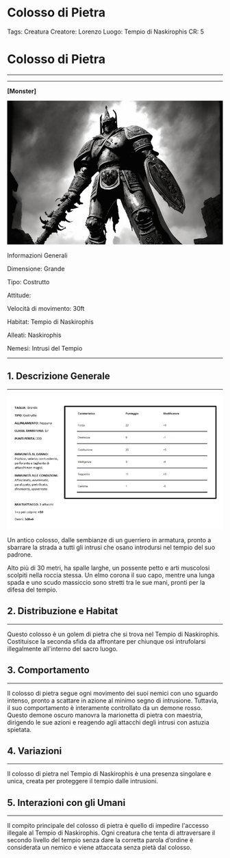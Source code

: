 # Colosso di Pietra

Tags: Creatura
Creatore: Lorenzo
Luogo: Tempio di Naskirophis
CR: 5

# Colosso di Pietra

---

---

**[Monster]**

![blkmndy-a-stone-colossus-in-stone-armor-with-stone-sword-and-shield-inside-a-temple-black-and-w (1).png](Colosso%20di%20Pietra%20e86bfcf7509c43f68ad91526717e23b0/blkmndy-a-stone-colossus-in-stone-armor-with-stone-sword-and-shield-inside-a-temple-black-and-w_(1).png)

Informazioni Generali

Dimensione: Grande

Tipo: Costrutto

Attitude:

Velocità di movimento: 30ft

Habitat: Tempio di Naskirophis

Alleati: Naskirophis

Nemesi: Intrusi del Tempio

---

## 1. Descrizione Generale

---

![Screenshot 2023-10-02 145757.png](Colosso%20di%20Pietra%20e86bfcf7509c43f68ad91526717e23b0/Screenshot_2023-10-02_145757.png)

Un antico colosso, dalle sembianze di un guerriero in armatura, pronto a sbarrare la strada a tutti gli intrusi che osano introdursi nel tempio del suo padrone.

Alto più di 30 metri, ha spalle larghe, un possente petto e arti muscolosi scolpiti nella roccia stessa. Un elmo corona il suo capo, mentre una lunga spada e uno scudo massiccio sono stretti tra le sue mani, pronti per la difesa del tempio.

## 2. Distribuzione e Habitat

---

Questo colosso è un golem di pietra che si trova nel Tempio di Naskirophis. Costituisce la seconda sfida da affrontare per chiunque osi intrufolarsi illegalmente all'interno del sacro luogo.

## 3. Comportamento

---

Il colosso di pietra segue ogni movimento dei suoi nemici con uno sguardo intenso, pronto a scattare in azione al minimo segno di intrusione. Tuttavia, il suo comportamento è interamente controllato da un demone rosso. Questo demone oscuro manovra la marionetta di pietra con maestria, dirigendo le sue azioni e reagendo agli attacchi degli intrusi con astuzia spietata.

## 4. Variazioni

---

Il colosso di pietra nel Tempio di Naskirophis è una presenza singolare e unica, creata per proteggere il tempio dalle intrusioni.

## 5. Interazioni con gli Umani

---

Il compito principale del colosso di pietra è quello di impedire l'accesso illegale al Tempio di Naskirophis. Ogni creatura che tenta di attraversare il secondo livello del tempio senza dare la corretta parola d’ordine è considerata un nemico e viene attaccata senza pietà dal colosso.